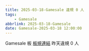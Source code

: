 ```yaml
---
title: 2025-03-18-Gamesale 違規 0 人
tags:
    - Gamesale
abbrlink: 2025-03-18-Gamesale
date: Gamesale-2025-03-18 12:00:00
---
```

Gamesale 板 [板規連結](https://www.ptt.cc/bbs/Gossiping/M.1637425085.A.07D.html)
昨天違規 0 人
